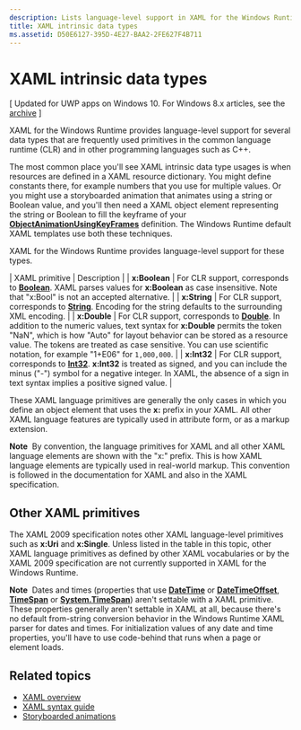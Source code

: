 ```yaml
---
description: Lists language-level support in XAML for the Windows Runtime for certain data types in the common language runtime (CLR) and in other programming languages such as C++.
title: XAML intrinsic data types
ms.assetid: D50E6127-395D-4E27-BAA2-2FE627F4B711
---
```


# XAML intrinsic data types

\[ Updated for UWP apps on Windows 10. For Windows 8.x articles, see the [archive](http://go.microsoft.com/fwlink/p/?linkid=619132) \]

XAML for the Windows Runtime provides language-level support for several data types that are frequently used primitives in the common language runtime (CLR) and in other programming languages such as C++.

The most common place you'll see XAML intrinsic data type usages is when resources are defined in a XAML resource dictionary. You might define constants there, for example numbers that you use for multiple values. Or you might use a storyboarded animation that animates using a string or Boolean value, and you'll then need a XAML object element representing the string or Boolean to fill the keyframe of your [**ObjectAnimationUsingKeyFrames**](https://msdn.microsoft.com/library/windows/apps/br210320) definition. The Windows Runtime default XAML templates use both these techniques.

XAML for the Windows Runtime provides language-level support for these types.

| XAML primitive | Description |
| **x:Boolean**  | For CLR support, corresponds to [**Boolean**](https://msdn.microsoft.com/library/windows/apps/xaml/system.boolean.aspx). XAML parses values for **x:Boolean** as case insensitive. Note that "x:Bool" is not an accepted alternative. |
| **x:String**   | For CLR support, corresponds to [**String**](https://msdn.microsoft.com/library/windows/apps/xaml/system.string.aspx). Encoding for the string defaults to the surrounding XML encoding. |
| **x:Double**   | For CLR support, corresponds to [**Double**](https://msdn.microsoft.com/library/windows/apps/xaml/system.double.aspx). In addition to the numeric values, text syntax for **x:Double** permits the token "NaN", which is how "Auto" for layout behavior can be stored as a resource value. The tokens are treated as case sensitive. You can use scientific notation, for example "1+E06" for `1,000,000`. |
| **x:Int32**    | For CLR support, corresponds to [**Int32**](https://msdn.microsoft.com/library/windows/apps/xaml/system.int32.aspx). **x:Int32** is treated as signed, and you can include the minus ("-") symbol for a negative integer. In XAML, the absence of a sign in text syntax implies a positive signed value. |

These XAML language primitives are generally the only cases in which you define an object element that uses the **x:** prefix in your XAML. All other XAML language features are typically used in attribute form, or as a markup extension.

**Note**  By convention, the language primitives for XAML and all other XAML language elements are shown with the "x:" prefix. This is how XAML language elements are typically used in real-world markup. This convention is followed in the documentation for XAML and also in the XAML specification.

## Other XAML primitives

The XAML 2009 specification notes other XAML language-level primitives such as **x:Uri** and **x:Single**. Unless listed in the table in this topic, other XAML language primitives as defined by other XAML vocabularies or by the XAML 2009 specification are not currently supported in XAML for the Windows Runtime.

**Note**  Dates and times (properties that use [**DateTime**](https://msdn.microsoft.com/library/windows/apps/br206576) or [**DateTimeOffset**](T:System.DateTimeOffset), [**TimeSpan**](https://msdn.microsoft.com/library/windows/apps/br225996) or [**System.TimeSpan**](https://msdn.microsoft.com/library/windows/apps/xaml/system.timespan.aspx)) aren't settable with a XAML primitive. These properties generally aren't settable in XAML at all, because there's no default from-string conversion behavior in the Windows Runtime XAML parser for dates and times. For initialization values of any date and time properties, you'll have to use code-behind that runs when a page or element loads.

## Related topics

* [XAML overview](xaml-overview.md)
* [XAML syntax guide](xaml-syntax-guide.md)
* [Storyboarded animations](https://msdn.microsoft.com/library/windows/apps/mt187354)
 

